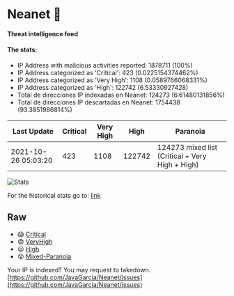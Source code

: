 # Neanet :hocho:
#### Threat intelligence feed
#### The stats:

- IP Address with malicious activities reported: 1878711 (100%)
- IP Address categorized as 'Critical':  423 (0.0225154374462%)
- IP Address categorized as 'Very High':  1108 (0.0589766068331%)
- IP Address categorized as 'High':  122742 (6.53330927428)
- Total de direcciones IP indexadas en Neanet:  124273 (6.61480131856%)
- Total de direcciones IP descartadas en Neanet:  1754438 (93.3851986814%)

| Last Update | Critical | Very High | High | Paranoia |
| --- | --- | --- | --- | --- |
| 2021-10-26 05:03:20 | 423 | 1108 | 122742 | 124273 mixed list (Critical + Very High + High)|

![Stats](https://docs.google.com/spreadsheets/d/e/2PACX-1vSnaNMIXVabIpDJjufMlzH7poXnshF3mgd8Is1g9ytUEzVsP5my4Trn8f-xkoLLQ38xpL3HtmUexLo6/pubchart?oid=501124687&format=image)

For the historical stats go to: [link](/stats.csv)
## Raw
- :scream: [Critical](https://raw.githubusercontent.com/JavaGarcia/Neanet/master/blacklists/neanet_critical.txt)
- :fearful: [VeryHigh](https://raw.githubusercontent.com/JavaGarcia/Neanet/master/blacklists/neanet_veryHigh.txtt)
- :frowning: [High](https://raw.githubusercontent.com/JavaGarcia/Neanet/master/blacklists/neanet_high.txt)
- :dizzy_face: [Mixed-Paranoia](https://raw.githubusercontent.com/JavaGarcia/Neanet/master/blacklists/neanet_all.txt)


Your IP is indexed? You may request to takedown. [https://github.com/JavaGarcia/Neanet/issues](https://github.com/JavaGarcia/Neanet/issues)

























































































































































































































































































































































































































































































































































































































































































































































































































































































































































































































































































































































































































































































































































































































































































































































































































































































































































































































































































































































































































































































































































































































































































































































































































































































































































































































































































































































































































































































































































































































































































































































































































































































































































































































































































































































































































































































































































































































































































































































































































































































































































































































































































































































































































































































































































































































































































































































































































































































































































































































































































































































































































































































































































































































































































































































































































































































































































































































































































































































































































































































































































































































































































































































































































































































































































































































































































































































































































































































































































































































































































































































































































































































































































































































































































































































































































































































































































































































































































































































































































































































































































































































































































































































































































































































































































































































































































































































































































































































































































































































































































































































































































































































































































































































































































































































































































































































































































































































































































